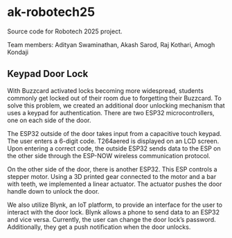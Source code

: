 # ak-robotech25

Source code for Robotech 2025 project.

Team members: Adityan Swaminathan, Akash Sarod, Raj Kothari, Amogh Kondaji

## Keypad Door Lock
With Buzzcard activated locks becoming more widespread, students commonly get locked out of their room due to forgetting their Buzzcard. To solve this problem, we created an additional door unlocking mechanism that uses a keypad for authentication. There are two ESP32 microcontrollers, one on each side of the door. 

The ESP32 outside of the door takes input from a capacitive touch keypad. The user enters a 6-digit code. T264aered is displayed on an LCD screen. Upon entering a correct code, the outside ESP32 sends data to the ESP on the other side through the ESP-NOW wireless communication protocol.

On the other side of the door, there is another ESP32. This ESP controls a stepper motor. Using a 3D printed gear connected to the motor and a bar with teeth, we implemented a linear actuator. The actuator pushes the door handle down to unlock the door. 

We also utilize Blynk, an IoT platform, to provide an interface for the user to interact with the door lock. Blynk allows a phone to send data to an ESP32 and vice versa. Currently, the user can change the door lock’s password. Additionally, they get a push notification when the door unlocks. 
